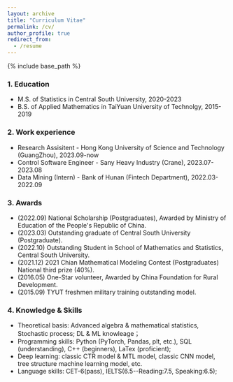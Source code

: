 ```yaml
---
layout: archive
title: "Curriculum Vitae"
permalink: /cv/
author_profile: true
redirect_from:
  - /resume
---
```


{% include base_path %}

### 1. Education

* M.S. of Statistics in Central South University, 2020-2023
* B.S. of Applied Mathematics in TaiYuan University of Technolgy, 2015-2019

### 2. Work experience
* Research Assisitent - Hong Kong University of Science and Technology (GuangZhou), 2023.09-now
* Control Software Engineer - Sany Heavy Industry (Crane), 2023.07-2023.08
* Data Mining (Intern) - Bank of Hunan (Fintech Department), 2022.03-2022.09

### 3. Awards
* (2022.09) National Scholarship (Postgraduates), Awarded by Ministry of Education of the People's Republic of China.
* (2023.03) Outstanding graduate of Central South University (Postgraduate).
* (2022.10) Outstanding Student in School of Mathematics and Statistics, Central South University.
* (2021.12) 2021 Chian Mathematical Modeling Contest (Postgraduates) National third prize (40%).
* (2016.05) One-Star volunteer, Awarded by China Foundation for Rural Development.
* (2015.09) TYUT freshmen military training outstanding model.
  
### 4. Knowledge & Skills
* Theoretical basis: Advanced algebra & mathematical statistics, Stochastic process; DL & ML knowleage；
* Programming skills: Python (PyTorch, Pandas, plt, etc.), SQL (understanding), C++ (beginners), LaTex (proficient);
* Deep learning: classic CTR model & MTL model, classic CNN model, tree structure machine learning model, etc.
* Language skills: CET-6(pass), IELTS(6.5--Reading:7.5, Speaking:6.5);
